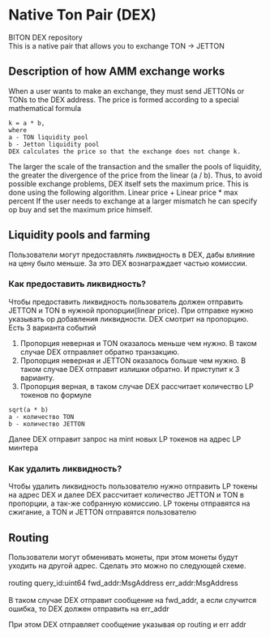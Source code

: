 # Native Ton Pair (DEX)

BITON DEX repository \
This is a native pair that allows you to exchange TON -> JETTON

## Description of how AMM exchange works

When a user wants to make an exchange, they must send JETTONs or TONs to the DEX address. The price is formed according to a special mathematical formula
```
k = a * b,
where 
a - TON liquidity pool
b - Jetton liquidity pool
DEX calculates the price so that the exchange does not change k.
```
The larger the scale of the transaction and the smaller the pools of liquidity, the greater the divergence of the price from the linear (a / b).
Thus, to avoid possible exchange problems, DEX itself sets the maximum price. This is done using the following algorithm.
Linear price + Linear price * max percent 
If the user needs to exchange at a larger mismatch he can specify op buy and set the maximum price himself.

## Liquidity pools and farming

Пользователи могут предоставлять ликвидность в DEX, дабы влияние на цену было меньше. За это DEX вознаграждает частью комиссии.

### Как предоставить ликвидность?

Чтобы предоставить ликвидность пользователь должен отправить JETTON и TON в нужной пропорции(linear price).
При отправке нужно указывать op добавления ликвидности.
DEX смотрит на пропорцию. Есть 3 варианта событий
1) Пропорция неверная и TON оказалось меньше чем нужно. В таком случае DEX отправляет обратно транзакцию.
2) Пропорция неверная и JETTON оказалось больше чем нужно. В таком случае DEX отправит излишки обратно. И приступит к 3 варианту.
3) Пропорция верная, в таком случае DEX рассчитает количество LP токенов по формуле 
```
sqrt(a * b)
a - количество TON
b - количество JETTON
```
Далее DEX отправит запрос на mint новых LP токенов на адрес LP минтера

### Как удалить ликвидность?

Чтобы удалить ликвидность пользователю нужно отправить LP токены на адрес DEX и далее DEX рассчитает количество JETTON и TON в пропорции, а так-же собранную комиссию.
LP токены отправятся на сжигание, а TON и JETTON отправятся пользователю

## Routing
Пользователи могут обменивать монеты, при этом монеты будут уходить на другой адрес.
Сделать это можно по следующей схеме.
\
\
routing query_id:uint64 fwd_addr:MsgAddress err_addr:MsgAddress
\
\
В таком случае DEX отправит сообщение на fwd_addr, а если случится ошибка, то DEX должен отправить на err_addr

При этом DEX отправляет сообщение указывая op routing и err addr




